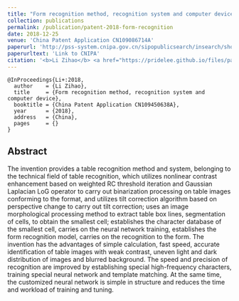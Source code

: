 ```yaml
---
title: "Form recognition method, recognition system and computer device"
collection: publications
permalink: /publication/patent-2018-form-recognition
date: 2018-12-25
venue: 'China Patent Application CN109086714A'
paperurl: 'http://pss-system.cnipa.gov.cn/sipopublicsearch/insearch/showViewList.shtml'
paperurltext: 'Link to CNIPA'
citation: '<b>Li Zihao</b> <a href="https://pridelee.github.io/files/papers/CN102018000857609CN00001090867140APDFZH20181225CN001.PDF"><u>Form recognition method, recognition system and computer device</u></a>. In <i>China Patent Application CN109450638A</i>, China'
---
```


```
@InProceedings{Li+:2018,
  author    = {Li Zihao},
  title     = {Form recognition method, recognition system and computer device},
  booktitle = {China Patent Application CN109450638A},
  year      = {2018},
  address   = {China},
  pages     = {}
}
```

## Abstract
The invention provides a table recognition method and system, belonging to the technical field of table recognition, which utilizes nonlinear contrast enhancement based on weighted RC threshold iteration and Gaussian Laplacian LoG operator to carry out binarization processing on table images conforming to the format, and utilizes tilt correction algorithm based on perspective change to carry out tilt correction; uses an image morphological processing method to extract table box lines, segmentation of cells, to obtain the smallest cell; establishes the character database of the smallest cell, carries on the neural network training, establishes the form recognition model, carries on the recognition to the form. The invention has the advantages of simple calculation, fast speed, accurate identification of table images with weak contrast, uneven light and dark distribution of images and blurred background. The speed and precision of recognition are improved by establishing special high-frequency characters, training special neural network and template matching. At the same time, the customized neural network is simple in structure and reduces the time and workload of training and tuning.
